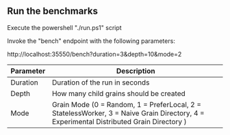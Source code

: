 ## Run the benchmarks


Execute the powershell "./run.ps1" script

Invoke the "bench" endpoint with the following parameters:

http://localhost:35550/bench?duration=3&depth=10&mode=2

| Parameter | Description |
| -- | -- |
| Duration | Duration of the run in seconds |
| Depth | How many child grains should be created |
| Mode | Grain Mode (0 = Random, 1 = PreferLocal, 2 = StatelessWorker, 3 = Naive Grain Directory, 4 = Experimental Distributed Grain Directory ) |  